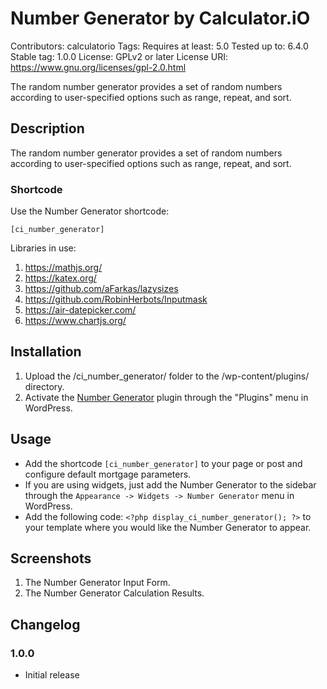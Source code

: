 # Number Generator by Calculator.iO
Contributors: calculatorio
Tags: 
Requires at least: 5.0
Tested up to: 6.4.0
Stable tag: 1.0.0
License: GPLv2 or later
License URI: https://www.gnu.org/licenses/gpl-2.0.html

The random number generator provides a set of random numbers according to user-specified options such as range, repeat, and sort.

## Description

The random number generator provides a set of random numbers according to user-specified options such as range, repeat, and sort.

### Shortcode

Use the Number Generator shortcode:

`[ci_number_generator]`

Libraries in use:
1. https://mathjs.org/
2. https://katex.org/
3. https://github.com/aFarkas/lazysizes
4. https://github.com/RobinHerbots/Inputmask
5. https://air-datepicker.com/
6. https://www.chartjs.org/

## Installation

1. Upload the /ci_number_generator/ folder to the /wp-content/plugins/ directory.
2. Activate the [Number Generator](https://www.calculator.io/number-generator/ "Number Generator Homepage") plugin through the "Plugins" menu in WordPress.

## Usage
* Add the shortcode `[ci_number_generator]` to your page or post and configure default mortgage parameters.
* If you are using widgets, just add the Number Generator to the sidebar through the `Appearance -> Widgets -> Number Generator` menu in WordPress.
* Add the following code: `<?php display_ci_number_generator(); ?>` to your template where you would like the Number Generator to appear.

## Screenshots
1. The Number Generator Input Form.
2. The Number Generator Calculation Results.

## Changelog

### 1.0.0
* Initial release
